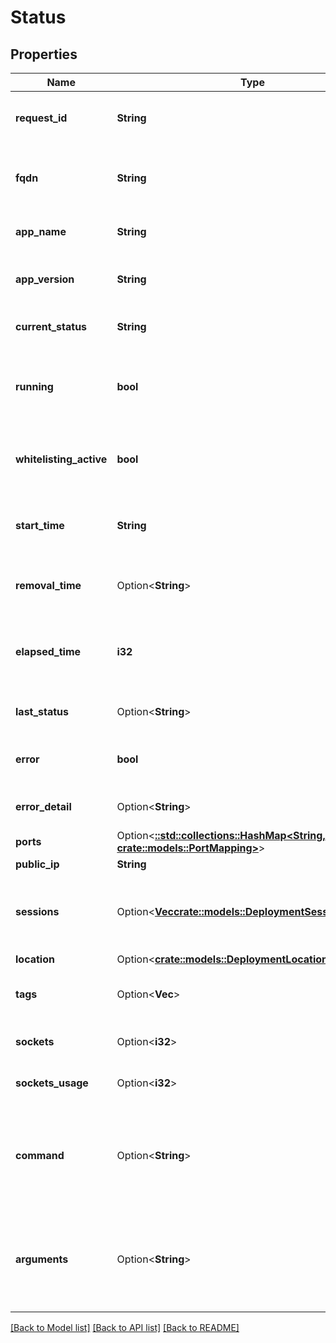 # Status

## Properties

Name | Type | Description | Notes
------------ | ------------- | ------------- | -------------
**request_id** | **String** | The Unique ID of the Deployment's request | 
**fqdn** | **String** | The FQDN that allow to connect to your Deployment | 
**app_name** | **String** | The name of the deployed App | 
**app_version** | **String** | The version of the deployed App | 
**current_status** | **String** | The current status of the Deployment | 
**running** | **bool** | True if the current Deployment is ready to be connected and running | 
**whitelisting_active** | **bool** | True if the current Deployment is ACL protected | 
**start_time** | **String** | Timestamp of the Deployment when it is up and running | 
**removal_time** | Option<**String**> | Timestamp of the end of the Deployment | [optional]
**elapsed_time** | **i32** | Time since the Deployment is up and running in seconds | 
**last_status** | Option<**String**> | The last status of the Deployment | [optional]
**error** | **bool** | True if there is an error with the Deployment | 
**error_detail** | Option<**String**> | The error details of the Deployment | [optional]
**ports** | Option<[**::std::collections::HashMap<String, crate::models::PortMapping>**](PortMapping.md)> |  | [optional]
**public_ip** | **String** | The public IP | 
**sessions** | Option<[**Vec<crate::models::DeploymentSessionContext>**](DeploymentSessionContext.md)> | List of Active Sessions if Deployment App is Session Based | [optional]
**location** | Option<[**crate::models::DeploymentLocation**](DeploymentLocation.md)> |  | [optional]
**tags** | Option<**Vec<String>**> | List of tags associated with the deployment | [optional]
**sockets** | Option<**i32**> | The Capacity of the Deployment | [optional]
**sockets_usage** | Option<**i32**> | The Capacity Usage of the Deployment | [optional]
**command** | Option<**String**> | The command to use in the container, null mean it will take the default of the container | [optional]
**arguments** | Option<**String**> | The arguments to use in the container, null mean it will take the default of the container | [optional]

[[Back to Model list]](../README.md#documentation-for-models) [[Back to API list]](../README.md#documentation-for-api-endpoints) [[Back to README]](../README.md)


